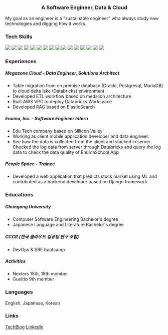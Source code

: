 <h3 align="center"> A Software Engineer, Data & Cloud </h3>
My goal as an engineer is a "sustainable engineer" who always study new technologies and digging how it works. 

<div>

### Tech Skills 
<a target="_blank"><img src="https://img.shields.io/badge/Python-3776AB?style=flat-square&logo=appveyor&logo=linux&logoColor=000000"/></a> 
<a target="_blank"><img src="https://img.shields.io/badge/SQL-3776AB?style=flat-square&logo=appveyor&logo=linux&logoColor=000000"/></a> 
<a target="_blank"><img src="https://img.shields.io/badge/C++-3776AB?style=flat-square&logo=appveyor&logo=linux&logoColor=000000"/></a> 
<a target="_blank"><img src="https://img.shields.io/badge/Spark-3776AB?style=flat-square&logo=appveyor&logo=linux&logoColor=000000"/></a> 
<a target="_blank"><img src="https://img.shields.io/badge/Hive-3776AB?style=flat-square&logo=appveyor&logo=linux&logoColor=000000"/></a> 
<a target="_blank"><img src="https://img.shields.io/badge/DeltaLake-3776AB?style=flat-square&logo=appveyor&logo=linux&logoColor=000000"/></a> 
<a target="_blank"><img src="https://img.shields.io/badge/MLFlow-3776AB?style=flat-square&logo=appveyor&logo=linux&logoColor=000000"/></a> 
<a target="_blank"><img src="https://img.shields.io/badge/Django-3776AB?style=flat-square&logo=appveyor&logo=linux&logoColor=000000"/></a> 
<a target="_blank"><img src="https://img.shields.io/badge/FastAPI-3776AB?style=flat-square&logo=appveyor&logo=linux&logoColor=000000"/></a> 
<a target="_blank"><img src="https://img.shields.io/badge/ElasticSearch-3776AB?style=flat-square&logo=appveyor&logo=linux&logoColor=000000"/></a> 
<a target="_blank"><img src="https://img.shields.io/badge/Linux-3776AB?style=flat-square&logo=appveyor&logo=linux&logoColor=000000"/></a> 
<a target="_blank"><img src="https://img.shields.io/badge/Docker-3776AB?style=flat-square&logo=appveyor&logo=linux&logoColor=000000"/></a> 
<a target="_blank"><img src="https://img.shields.io/badge/Kubernetes-3776AB?style=flat-square&logo=appveyor&logo=linux&logoColor=000000"/></a> 
<a target="_blank"><img src="https://img.shields.io/badge/AWS-3776AB?style=flat-square&logo=appveyor&logo=linux&logoColor=000000"/></a> 
<a target="_blank"><img src="https://img.shields.io/badge/Swift-3776ABstyle=flat-square&logo=appveyor&logo=linux&logoColor=000000"/></a> 
<a target="_blank"><img src="https://img.shields.io/badge/Objective C-3776AB?style=flat-square&logo=appveyor&logo=linux&logoColor=000000"/></a> 

### Experiences 
##### Megazone Cloud - Data Engineer, Solutions Architect
- Table migration from on premise database (Oracle, Postgresql, MariaDB) to cloud delta lake (Databricks) environment
- Developed ETL workflow based on medalion architecture
- Built AWS VPC to deploy Databricks Workspace
- Developed RAG based on ElasticSearch 

##### Enuma, Inc. - Software Engineer Intern
- Edu Tech company based on Sillicon Valley 
- Working as client mobile application developer and data engineer.
- See how the data is collected from the client and stacked in server. Checked the log data from server through Databricks and query the log data to check the data quality of EnumaSchool App
  
##### People Space - Trainee
- Developed a web application that predicts stock market using ML and contributed as a backend developer based on Django framework.
  
### Educations
##### Chungang University
- Computer Software Engineering Bachelor's degree
- Japanese Language and Literature Bachelor's degree

##### CCCR (한국 클라우드 컴퓨팅 연구 조합)
- DevOps & SRE bootcamp 

##### Activities 
- Nexters 15th, 18th member
- Gueltto 9th member

### Languages 
English, Japanese, Korean 

### Links  

[TechBlog](https://sinclairstudio.tistory.com/)
[LinkedIn](https://www.linkedin.com/in/minjee-woo-7a326922b/)
